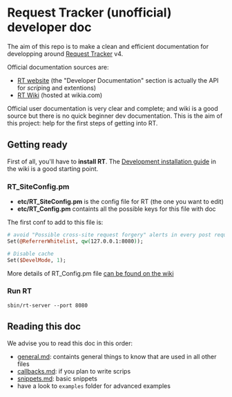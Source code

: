 # Request Tracker (unofficial) developer doc

The aim of this repo is to make a clean and efficient documentation for developping around [Request Tracker](https://www.bestpractical.com/rt-and-rtir) v4.

Official documentation sources are:
  - [RT website](https://docs.bestpractical.com/rt/4.4.0/index.html) (the "Developer Documentation" section is actually the API for *scrip*ing and extentions)
  - [RT Wiki](http://requesttracker.wikia.com/wiki/HomePage) (hosted at wikia.com)

Official user documentation is very clear and complete; and wiki is a good source but there is no quick beginner dev documentation. This is the aim of this project: help for the first steps of getting into RT.

## Getting ready

First of all, you'll have to **install RT**. The [Development installation guide](http://requesttracker.wikia.com/wiki/DevelopmentInstallation) in the wiki is a good starting point.

### RT_SiteConfig.pm

  - **etc/RT_SiteConfig.pm** is the config file for RT (the one you want to edit)
  - **etc/RT_Config.pm** containts all the possible keys for this file with doc

The first conf to add to this file is:

```perl
# avoid "Possible cross-site request forgery" alerts in every post request
Set(@ReferrerWhitelist, qw(127.0.0.1:8080));

# Disable cache
Set($DevelMode, 1);
```

More details of RT_Config.pm file [can be found on the wiki](http://requesttracker.wikia.com/wiki/SiteConfig)

### Run RT

    sbin/rt-server --port 8080

## Reading this doc

We advise you to read this doc in this order:
  - [general.md](general.md): containts general things to know that are used in all other files
  - [callbacks.md](callbacks.md): if you plan to write scrips
  - [snippets.md](snippets.md): basic snippets
  - have a look to `examples` folder for advanced examples

